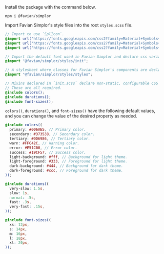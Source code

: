 Install the package with the command below.

```shell
npm i @favian/simplor
```

Import Favian Simplor's style files into the root `styles.scss` file.

```scss
// Import to use `SplIcon`.
@import url('https://fonts.googleapis.com/css2?family=Material+Symbols+Outlined');
@import url('https://fonts.googleapis.com/css2?family=Material+Symbols+Rounded');
@import url('https://fonts.googleapis.com/css2?family=Material+Symbols+Sharp');

// Import the default font used in Favian Simplor and declare css variables.
@import "@favian/simplor/styles/init";

// A stylesheet where classes for Favian Simplor's components are declared.
@import "@favian/simplor/styles/styles";

// Mixins declared in `init.scss` declare non-static, configurable CSS variables.
// These are all required.
@include colors();
@include durations();
@include font-sizes();
```

`colors()`, `durations()`, and `font-sizes()` have the following default values, 
and you can change the value of the desired property as needed.

```scss
@include colors((
  primary: #006AE5, // Primary color.
  secondary: #373538, // Secondary color.
  tertiary: #0D6986, // Tertiary color.
  warn: #FFC42C, // Warning color.
  error: #E51C00, // Error color.
  success: #19CF57, // Success color.
  light-background: #fff, // Background for light theme.
  light-foreground: #333, // Foreground for light theme.
  dark-background: #444, // Background for dark theme.
  dark-foreground: #ccc, // Foreground for dark theme.
));

@include durations((
  very-slow: 1.5s,
  slow: 1s,
  normal: .5s,
  fast: .3s,
  very-fast: .15s,
));

@include font-sizes((
  xs: 12px,
  s: 14px,
  m: 16px,
  l: 18px,
  xl: 20px,
));
```
